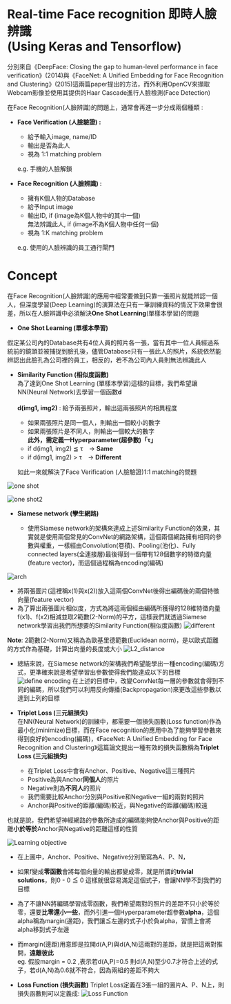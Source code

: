 # Real-time Face recognition 即時人臉辨識 </br> (Using Keras and Tensorflow)
分別來自《DeepFace: Closing the gap to human-level performance in face verification》(2014)與《FaceNet: A Unified Embedding for Face Recognition and Clustering》(2015)這兩篇paper提出的方法，而外利用OpenCV來擷取Webcam影像並使用其提供的Haar Cascade進行人臉檢測(Face Detection)

在Face Recognition(人臉辨識)的問題上，通常會再進一步分成兩個種類 :
- **Face Verification (人臉驗證) :** 
  - 給予輸入image, name/ID
  - 輸出是否為此人
  - 視為 1:1 matching problem
  
  e.g. 手機的人臉解鎖

- **Face Recognition (人臉辨識) :** 
  - 擁有K個人物的Database
  - 給予Input image
  - 輸出ID, if (image為K個人物中的其中一個) </br>
  無法辨識此人, if (image不為K個人物中任何一個)
  - 視為 1:K matching problem
  
  e.g. 使用的人臉辨識的員工通行閘門
   
# Concept
在Face Recognition(人臉辨識)的應用中經常要做到只靠一張照片就能辨認一個人，但深度學習(Deep Learning)的演算法在只有一筆訓練資料的情況下效果會很差，所以在人臉辨識中必須解決**One Shot Learning**(單樣本學習)的問題

- **One Shot Learning (單樣本學習)**</br>

假定某公司內的Database共有4位人員的照片各一張，當有其中一位人員經過系統前的鏡頭並被捕捉到臉孔後，儘管Database只有一張此人的照片，系統依然能辨認出此臉孔為公司裡的員工，相反的，若不為公司內人員則無法辨識此人


- **Similarity Function (相似度函數)**</br>
為了達到One Shot Learning (單樣本學習)這樣的目標，我們希望讓NN(Neural Network)去學習一個函數**d**</br></br>
**d(img1, img2)** : 給予兩張照片，輸出這兩張照片的相異程度
  - 如果兩張照片是同一個人，則輸出一個較小的數字
  - 如果兩張照片是不同人，則輸出一個較大的數字</br>
**此外，需定義一Hyperparameter(超參數)「τ」**
  - if d(img1, img2) ≦  τ　→  **Same**
  - if d(img1, img2) >  τ　→   **Different**</br>
  
  如此一來就解決了Face Verification (人臉驗證)1:1 matching的問題
  
![one shot](https://github.com/s90210jacklen/Real-time-Face-recognition/blob/master/images/one-shot_learning_1.png)

![one shot2](https://github.com/s90210jacklen/Real-time-Face-recognition/blob/master/images/one-shot_learning_2.png)

- **Siamese network (孿生網路)**</br>

  - 使用Siamese network的架構來達成上述Similarity Function的效果，其實就是使用兩個常見的ConvNet的網路架構，這個兩個網路擁有相同的參數與權重，一樣經由Convolution(卷積)、Pooling(池化)、Fully connected layers(全連接層)最後得到一個帶有128個數字的特徵向量(feature vector)，而這個過程稱為encoding(編碼)
  
![arch](https://github.com/s90210jacklen/Real-time-Face-recognition/blob/master/images/arch.png)
  - 將兩張圖片(這裡稱x(1)與x(2))放入這兩個ConvNet後得出編碼後的兩個特徵向量(feature vector)
  - 為了算出兩張圖片相似度，方式為將這兩個經由編碼所獲得的128維特徵向量f(x1)、f(x2)相減並取2範數(2-Norm)的平方，這樣我們就透過Siamese network學習出我們所想要的Similarity Function(相似度函數)
  ![different](https://github.com/s90210jacklen/Real-time-Face-recognition/blob/master/images/different.png)
  
**Note**: 2範數(2-Norm)又稱為為歐基里德範數(Euclidean norm)，是以歐式距離的方式作為基礎，計算出向量的長度或大小
![L2_distance](https://github.com/s90210jacklen/Real-time-Face-recognition/blob/master/images/L2%20distance.png)

  - 總結來說，在Siamese network的架構我們希望能學出一種encoding(編碼)方式，更準確來說是希望學習出參數使得我們能達成以下的目標
  ![define encoding](https://github.com/s90210jacklen/Real-time-Face-recognition/blob/master/images/Define_decoding.png)
 在上述的目標中，改變ConvNet每一層的參數就會得到不同的編碼，所以我們可以利用反向傳播(Backpropagation)來更改這些參數以達到上列的目標



- **Triplet Loss (三元組損失)**</br>
在NN(Neural Network)的訓練中，都需要一個損失函數(Loss function)作為最小化(minimize)目標，而在Face recognition的應用中為了能夠學習參數來得到良好的encoding(編碼)，《FaceNet: A Unified Embedding for Face Recognition and Clustering》這篇論文提出一種有效的損失函數稱為**Triplet Loss (三元組損失)**

   - 在Triplet Loss中會有Anchor、Positive、Negative這三種照片
   - Positive為與Anchor**同個人**的照片
   - Negative則為**不同人**的照片
   - 我們需要比較Anchor分別與Positive和Negative一組的兩對的照片
   - Anchor與Positive的距離(編碼)較近，與Negative的距離(編碼)較遠
  
也就是說，我們希望神經網路的參數所造成的編碼能夠使Anchor與Positive的距離**小於等於**Anchor與Negative的距離這樣的性質</br>

![Learning objective](https://github.com/s90210jacklen/Real-time-Face-recognition/blob/master/images/Learning%20objective.png)

   - 在上圖中，Anchor、Positive、Negative分別簡寫為A、P、N，
   - 如果f變成**零函數**會將每個向量的輸出都變成零，就是所謂的**trivial solutions**，則0 - 0 ≦ 0 這樣就很容易滿足這個式子，會讓NN學不到我們的目標
   - 為了不讓NN將編碼學習成零函數，我們希望兩對的照片的差距不只小於等於零，還要**比零還小一些**，而外引進一個Hyperparameter超參數**alpha**，這個alpha稱為margin(邊距)，我們讓≦左邊的式子小於負alpha，習慣上會將alpha移到式子左邊
   - 而margin(邊距)用意即是拉開d(A,P)與d(A,N)這兩對的差距，就是把這兩對推開，**遠離彼此**</br>
  eg. 假設margin = 0.2 ,表示若d(A,P)=0.5 則d(A,N)至少0.7才符合上述的式子，若d(A,N)為0.6就不符合，因為兩組的差距不夠大
  
- **Loss Function (損失函數)**
Triplet Loss定義在3張一組的圖片A、P、N上，則損失函數則可以定義成:
![Loss Function](https://github.com/s90210jacklen/Real-time-Face-recognition/blob/master/images/total%20cost.png)
  
  
